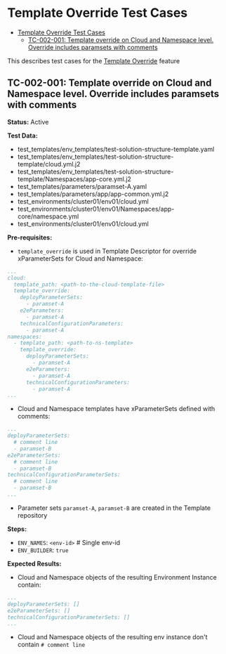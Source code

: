 # Template Override Test Cases

- [Template Override Test Cases](#template-override-test-cases)
  - [TC-002-001: Template override on Cloud and Namespace level. Override includes paramsets with comments](#tc-002-001-template-override-on-cloud-and-namespace-level-override-includes-paramsets-with-comments)

This describes test cases for the [Template Override](/docs/features/template-override.md) feature

## TC-002-001: Template override on Cloud and Namespace level. Override includes paramsets with comments

**Status:** Active

**Test Data:**

- test_templates/env_templates/test-solution-structure-template.yaml
- test_templates/env_templates/test-solution-structure-template/cloud.yml.j2
- test_templates/env_templates/test-solution-structure-template/Namespaces/app-core.yml.j2
- test_templates/parameters/paramset-A.yaml
- test_templates/parameters/app/app-common.yml.j2
- test_environments/cluster01/env01/cloud.yml
- test_environments/cluster01/env01/Namespaces/app-core/namespace.yml
- test_environments/cluster01/env01/cloud.yml

**Pre-requisites:**

- `template_override` is used in Template Descriptor for override xParameterSets for Cloud and Namespace:

```yaml
...
cloud:
  template_path: <path-to-the-cloud-template-file>
  template_override:
    deployParameterSets:
      - paramset-A
    e2eParameters:
      - paramset-A
    technicalConfigurationParameters:
      - paramset-A
namespaces:
  - template_path: <path-to-ns-template>
    template_override:
      deployParameterSets:
        - paramset-A
      e2eParameters:
        - paramset-A
      technicalConfigurationParameters:
        - paramset-A
...
```

- Cloud and Namespace templates have xParameterSets defined with comments:

```yaml
...
deployParameterSets:
  # comment line
  - paramset-B
e2eParameterSets:
  # comment line
  - paramset-B
technicalConfigurationParameterSets:
  # comment line
  - paramset-B
...
```

- Parameter sets `paramset-A`, `paramset-B` are created in the Template repository

**Steps:**

- `ENV_NAMES`: `<env-id>` # Single env-id
- `ENV_BUILDER`: `true`

**Expected Results:**

- Cloud and Namespace objects of the resulting Environment Instance contain:

```yaml
...
deployParameterSets: []
e2eParameterSets: []
technicalConfigurationParameterSets: []
...
```

- Cloud and Namespace objects of the resulting env instance don't contain `# comment line`
